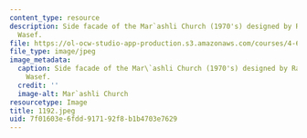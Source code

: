 ```yaml
---
content_type: resource
description: Side facade of the Mar`ashli Church (1970's) designed by Ramses Wissa
  Wasef.
file: https://ol-ocw-studio-app-production.s3.amazonaws.com/courses/4-615-the-architecture-of-cairo-spring-2002/7f01603e6fdd917192f8b1b4703e7629_1192.jpeg
file_type: image/jpeg
image_metadata:
  caption: Side facade of the Mar\`ashli Church (1970's) designed by Ramses Wissa
    Wasef.
  credit: ''
  image-alt: Mar`ashli Church
resourcetype: Image
title: 1192.jpeg
uid: 7f01603e-6fdd-9171-92f8-b1b4703e7629
---
```

